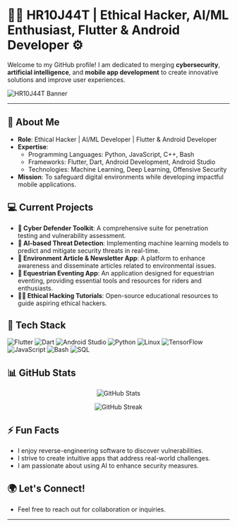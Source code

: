 # 👨‍💻 HR10J44T | Ethical Hacker, AI/ML Enthusiast, Flutter & Android Developer ⚙️

Welcome to my GitHub profile! I am dedicated to merging **cybersecurity**, **artificial intelligence**, and **mobile app development** to create innovative solutions and improve user experiences.

![HR10J44T Banner](https://raw.githubusercontent.com/USERNAME/REPOSITORY/BRANCH/your-banner.png) <!-- Add your custom banner here -->

---

## 🚀 About Me
- **Role**: Ethical Hacker | AI/ML Developer | Flutter & Android Developer
- **Expertise**: 
  - Programming Languages: Python, JavaScript, C++, Bash
  - Frameworks: Flutter, Dart, Android Development, Android Studio
  - Technologies: Machine Learning, Deep Learning, Offensive Security
- **Mission**: To safeguard digital environments while developing impactful mobile applications.

## 💻 Current Projects
- **🔐 Cyber Defender Toolkit**: A comprehensive suite for penetration testing and vulnerability assessment.
- **🤖 AI-based Threat Detection**: Implementing machine learning models to predict and mitigate security threats in real-time.
- **📱 Environment Article & Newsletter App**: A platform to enhance awareness and disseminate articles related to environmental issues.
- **🏇 Equestrian Eventing App**: An application designed for equestrian eventing, providing essential tools and resources for riders and enthusiasts.
- **👨‍🏫 Ethical Hacking Tutorials**: Open-source educational resources to guide aspiring ethical hackers.

## 🔧 Tech Stack
![Flutter](https://img.shields.io/badge/-Flutter-02569B?style=flat&logo=flutter&logoColor=white)
![Dart](https://img.shields.io/badge/-Dart-01579B?style=flat&logo=dart&logoColor=white)
![Android Studio](https://img.shields.io/badge/-Android%20Studio-3DDC84?style=flat&logo=android-studio&logoColor=white)
![Python](https://img.shields.io/badge/-Python-3776AB?style=flat&logo=python&logoColor=white)
![Linux](https://img.shields.io/badge/-Linux-FCC624?style=flat&logo=linux&logoColor=black)
![TensorFlow](https://img.shields.io/badge/-TensorFlow-FF6F00?style=flat&logo=tensorflow&logoColor=white)
![JavaScript](https://img.shields.io/badge/-JavaScript-F7DF1E?style=flat&logo=javascript&logoColor=black)
![Bash](https://img.shields.io/badge/-Bash-4EAA25?style=flat&logo=gnu-bash&logoColor=white)
![SQL](https://img.shields.io/badge/-SQL-336791?style=flat&logo=postgresql&logoColor=white)

## 📊 GitHub Stats
<p align="center">
  <img src="https://github-readme-stats.vercel.app/api?username=HR10J44T&show_icons=true&theme=radical" alt="GitHub Stats" />
</p>
<p align="center">
  <img src="https://github-readme-streak-stats.herokuapp.com?user=HR10J44T&theme=radical&date_format=j%20M%5B%20Y%5D" alt="GitHub Streak" />
</p>


## ⚡ Fun Facts
- I enjoy reverse-engineering software to discover vulnerabilities.
- I strive to create intuitive apps that address real-world challenges.
- I am passionate about using AI to enhance security measures.

## 🌍 Let's Connect!
- Feel free to reach out for collaboration or inquiries.

---
